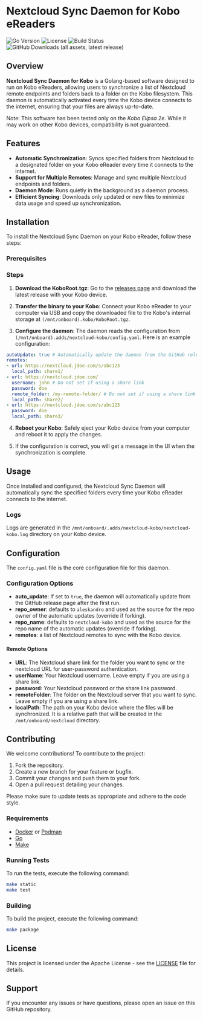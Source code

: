 # Nextcloud Sync Daemon for Kobo eReaders

![Go Version](https://img.shields.io/badge/go-1.23%2B-blue)
![License](https://img.shields.io/github/license/aleskandro/nextcloud-kobo?)
![Build Status](https://github.com/aleskandro/nextcloud-kobo/actions/workflows/build.yaml/badge.svg)
![GitHub Downloads (all assets, latest release)](https://img.shields.io/github/downloads/aleskandro/nextcloud-kobo/latest/total?)

## Overview

**Nextcloud Sync Daemon for Kobo** is a Golang-based software designed to run on Kobo eReaders, allowing users to
synchronize a list of Nextcloud remote endpoints and folders back to a folder on the Kobo filesystem. This daemon is
automatically activated every time the Kobo device connects to the internet, ensuring that your files are always
up-to-date.

Note: This software has been tested only on the *Kobo Elipsa 2e*. While it may work on other Kobo devices, compatibility
is not guaranteed.

## Features

- **Automatic Synchronization**: Syncs specified folders from Nextcloud to a designated folder on your Kobo eReader
  every time it connects to the internet.
- **Support for Multiple Remotes**: Manage and sync multiple Nextcloud endpoints and folders.
- **Daemon Mode**: Runs quietly in the background as a daemon process.
- **Efficient Syncing**: Downloads only updated or new files to minimize data usage and speed up synchronization.

## Installation

To install the Nextcloud Sync Daemon on your Kobo eReader, follow these steps:

### Prerequisites

### Steps

1. **Download the KoboRoot.tgz**: Go to the [releases page](https://github.com/yourusername/kobo-nextcloud-sync/releases) and
   download the latest release with your Kobo device.

2. **Transfer the binary to your Kobo**: Connect your Kobo eReader to your computer via USB and copy the downloaded
   file to the Kobo's internal storage at `(/mnt/onboard).kobo/KoboRoot.tgz`.

3. **Configure the daemon**:
   The daemon reads the configuration from `(/mnt/onboard).adds/nextcloud-kobo/config.yaml`.
   Here is an example configuration:

```yaml
autoUpdate: true # Automatically update the daemon from the GitHub release page
remotes:
- url: https://nextcloud.jdoe.com/s/abc123
  local_path: share1/
- url: https://nextcloud.jdoe.com/
  username: john # Do not set if using a share link
  password: doe
  remote_folder: /my-remote-folder/ # Do not set if using a share link
  local_path: share2/
- url: https://nextcloud.jdoe.com/s/abc123
  password: doe
  local_path: share3/
```

4. **Reboot your Kobo**: Safely eject your Kobo device from your computer and reboot it to apply the changes.

5. If the configuration is correct, you will get a message in the UI when the synchronization is complete.

## Usage

Once installed and configured, the Nextcloud Sync Daemon will automatically sync the specified folders every time your
Kobo eReader connects to the internet.

### Logs

Logs are generated in the `/mnt/onboard/.adds/nextcloud-kobo/nextcloud-kobo.log` directory on your Kobo device. 

## Configuration

The `config.yaml` file is the core configuration file for this daemon.

### Configuration Options

- **auto_update**: If set to `true`, the daemon will automatically update from the GitHub release page after the first run.
- **repo_owner**: defaults to `aleskandro` and used as the source for the repo owner of the automatic updates (override if forking).
- **repo_name**: defaults to `nextcloud-kobo` and used as the source for the repo name of the automatic updates (override if forking).
- **remotes**: a list of Nextcloud remotes to sync with the Kobo device.

#### Remote Options

- **URL**: The Nextcloud share link for the folder you want to sync or the nextcloud URL for user-password authentication.
- **userName**: Your Nextcloud username. Leave empty if you are using a share link.
- **password**: Your Nextcloud password or the share link password.
- **remoteFolder**: The folder on the Nextcloud server that you want to sync. Leave empty if you are using a share link.
- **localPath**: The path on your Kobo device where the files will be synchronized. It is a relative path that will be
 created in the `/mnt/onboard/nextcloud` directory.

## Contributing

We welcome contributions! To contribute to the project:

1. Fork the repository.
2. Create a new branch for your feature or bugfix.
3. Commit your changes and push them to your fork.
4. Open a pull request detailing your changes.

Please make sure to update tests as appropriate and adhere to the code style.

### Requirements

- [Docker](https://docs.docker.com/get-docker/) or [Podman](https://podman.io/getting-started/installation)
- [Go](https://golang.org/doc/install)
- [Make](https://www.gnu.org/software/make/)

### Running Tests

To run the tests, execute the following command:

```bash
make static
make test
```

### Building

To build the project, execute the following command:

```bash
make package
```

## License

This project is licensed under the Apache License - see the [LICENSE](LICENSE) file for details.

## Support

If you encounter any issues or have questions, please open an issue on this GitHub repository.
